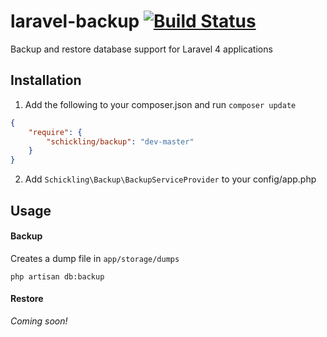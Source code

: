 laravel-backup [![Build Status](https://travis-ci.org/schickling/laravel-backup.png)](https://travis-ci.org/schickling/laravel-backup)
==============

Backup and restore database support for Laravel 4 applications

## Installation

1. Add the following to your composer.json and run `composer update`
```json
{
    "require": {
        "schickling/backup": "dev-master"
    }
}
```
2. Add `Schickling\Backup\BackupServiceProvider` to your config/app.php

## Usage

#### Backup
Creates a dump file in `app/storage/dumps`
```
php artisan db:backup
```

#### Restore
*Coming soon!*
